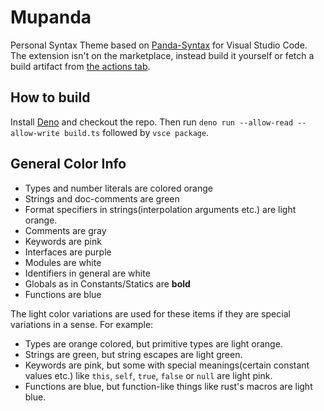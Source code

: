 # Mupanda

Personal Syntax Theme based on [Panda-Syntax](https://www.github.com/tinkertrain/panda-syntax-vscode) for Visual Studio Code. The extension isn't on the marketplace, instead build it yourself or fetch a build artifact from [the actions tab](https://github.com/Veykril/MuPanda/actions).

## How to build

Install [Deno](https://deno.land/) and checkout the repo. Then run `deno run --allow-read --allow-write build.ts` followed by `vsce package`.

## General Color Info

- Types and number literals are colored orange
- Strings and doc-comments are green
- Format specifiers in strings(interpolation arguments etc.) are light orange.
- Comments are gray
- Keywords are pink
- Interfaces are purple
- Modules are white
- Identifiers in general are white
- Globals as in Constants/Statics are **bold**
- Functions are blue

The light color variations are used for these items if they are special variations in a sense. For example:
- Types are orange colored, but primitive types are light orange.
- Strings are green, but string escapes are light green.
- Keywords are pink, but some with special meanings(certain constant values etc.) like `this`, `self`, `true`, `false` or `null` are light pink.
- Functions are blue, but function-like things like rust's macros are light blue.
